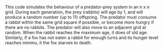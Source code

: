 
This code simulates the behaviour of a predator-prey system in an n x n grid.
During each generation, the prey (rabbits) will age by 1, and will produce a random number (up to 11) offspring.
The predator must consume a rabbit within the same grid square if possible, or become more hungry if there are no rabbits.
The predator will also move to an adjacent grid at random.
When the rabbit reaches the maximum age, it does of old age.  Similarly, if a fox has not eaten a rabbit for enough turns and its hunger level reaches minimu, it the fox starves to death.
